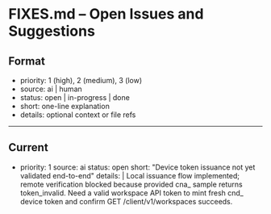 # FIXES.md – Open Issues and Suggestions

## Format
- priority: 1 (high), 2 (medium), 3 (low)
- source: ai | human
- status: open | in-progress | done
- short: one-line explanation
- details: optional context or file refs

---

## Current

- priority: 1
  source: ai
  status: open
  short: "Device token issuance not yet validated end-to-end"
  details: |
    Local issuance flow implemented; remote verification blocked because provided cna_ sample returns token_invalid.
    Need a valid workspace API token to mint fresh cnd_ device token and confirm GET /client/v1/workspaces succeeds.

